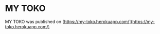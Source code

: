 # MY TOKO

MY TOKO was published on [https://my-toko.herokuapp.com/](https://my-toko.herokuapp.com/)
